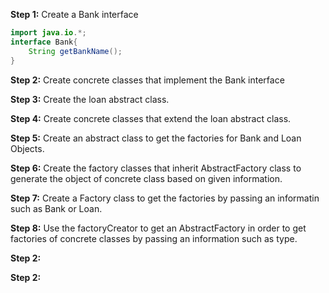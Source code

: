 
**Step 1:** Create a Bank interface
```java
import java.io.*;
interface Bank{
    String getBankName();
} 
```
**Step 2:** Create concrete classes that implement the Bank interface

**Step 3:** Create the loan abstract class.

**Step 4:** Create concrete classes that extend the loan abstract class.

**Step 5:** Create an abstract class to get the factories for Bank and Loan Objects.

**Step 6:** Create the factory classes that inherit AbstractFactory class to generate the object of concrete class based on given information.

**Step 7:** Create a Factory class to get the factories by passing an informatin such as Bank or Loan.

**Step 8:** Use the factoryCreator to get an AbstractFactory in order to get factories of concrete classes by passing an information such as type.

**Step 2:**

**Step 2:**

